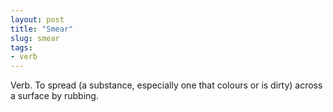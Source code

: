 ```yaml
---
layout: post
title: "Smear"
slug: smear
tags:
- verb
---
```


Verb. To spread (a substance, especially one that colours or is dirty) across a surface by rubbing.

